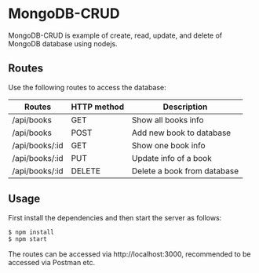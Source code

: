 # MongoDB-CRUD

MongoDB-CRUD is example of create, read, update, and delete of MongoDB database using nodejs.

## Routes

Use the following routes to access the database:

| Routes | HTTP method | Description |
| ------ | ----------- | ----------- |
| /api/books | GET | Show all books info |
| /api/books | POST | Add new book to database |
| /api/books/:id | GET | Show one book info |
| /api/books/:id | PUT | Update info of a book |
| /api/books/:id | DELETE | Delete a book from database |

## Usage

First install the dependencies and then start the server as follows:

```sh
$ npm install
$ npm start
```
The routes can be accessed via http://localhost:3000, recommended to be accessed via Postman etc.
